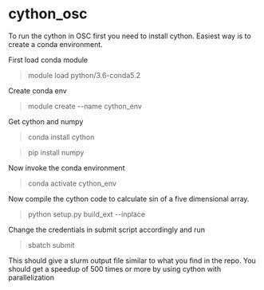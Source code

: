 # cython_osc
To run the cython in OSC first you need to install cython.
Easiest way is to create a conda environment.

First load conda module

> module load python/3.6-conda5.2

Create conda env

> module create --name cython_env

Get cython and numpy

> conda install cython

> pip install numpy

Now invoke the conda environment

> conda activate cython_env

Now compile the cython code to calculate sin of a five dimensional array.

> python setup.py build_ext --inplace

Change the credentials in submit script accordingly and run

> sbatch submit

This should give a slurm output file similar to what you find in the repo. 
You should get a speedup of 500 times or more by using cython with parallelization
